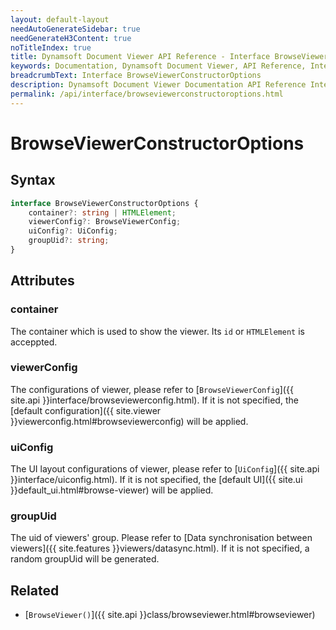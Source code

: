 ```yaml
---
layout: default-layout
needAutoGenerateSidebar: true
needGenerateH3Content: true
noTitleIndex: true
title: Dynamsoft Document Viewer API Reference - Interface BrowseViewerConstructorOptions
keywords: Documentation, Dynamsoft Document Viewer, API Reference, Interface BrowseViewerConstructorOptions
breadcrumbText: Interface BrowseViewerConstructorOptions
description: Dynamsoft Document Viewer Documentation API Reference Interface BrowseViewerConstructorOptions Page
permalink: /api/interface/browseviewerconstructoroptions.html
---
```


# BrowseViewerConstructorOptions

## Syntax

```typescript
interface BrowseViewerConstructorOptions {
	container?: string | HTMLElement;
	viewerConfig?: BrowseViewerConfig;
	uiConfig?: UiConfig; 
	groupUid?: string; 
}
```

## Attributes

### container

The container which is used to show the viewer. Its `id` or `HTMLElement` is acceppted.

### viewerConfig 

The configurations of viewer, please refer to [`BrowseViewerConfig`]({{ site.api }}interface/browseviewerconfig.html). If it is not specified, the [default configuration]({{ site.viewer }}viewerconfig.html#browseviewerconfig) will be applied.

### uiConfig

The UI layout configurations of viewer, please refer to [`UiConfig`]({{ site.api }}interface/uiconfig.html). If it is not specified, the [default UI]({{ site.ui }}default_ui.html#browse-viewer) will be applied.

### groupUid

The uid of viewers' group. Please refer to [Data synchronisation between viewers]({{ site.features }}viewers/datasync.html). If it is not specified, a random groupUid will be generated.

## Related

- [`BrowseViewer()`]({{ site.api }}class/browseviewer.html#browseviewer)
